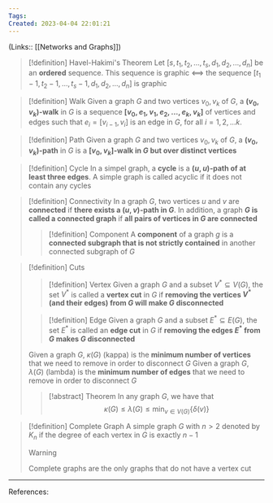 ```yaml
---
Tags: 
Created: 2023-04-04 22:01:21
---
```

(Links:: [[Networks and Graphs]])

> [!definition] Havel-Hakimi's Theorem
> Let $[s,t_1,t_2,...,t_s,d_1,d_2,...,d_n]$ be an **ordered** sequence. This sequence is graphic <==> the sequence $[t_1-1,t_2-1,...,t_s-1,d_1,d_2,...,d_n]$ is graphic

> [!definition] Walk
> Given a graph $G$ and two vertices $v_0, v_k$ of $G$, a **$(v_0,v_k)$-walk** in $G$ is a sequence **$[v_0,e_1,v_1,e_2,...,e_k,v_k]$** of vertices and edges such that $e_i=[v_{i-1},v_i]$ is an edge in $G$, for all $i=1,2,...k$.

> [!definition] Path
> Given a graph $G$ and two vertices $v_0,v_k$ of $G$, a **$(v_0,v_k)$-path** in $G$ is a **$[v_0,v_k]$-walk in $G$ but over distinct vertices**

> [!definition] Cycle
> In a simpel graph, a **cycle** is a **$(u,u)$-path of at least three edges**. A simple graph is called acyclic if it does not contain any cycles

> [!definition] Connectivity
> In a graph $G$, two vertices $u$ and $v$ are **connected** if **there exists a $(u,v)$-path in $G$**. In addition, a graph **$G$ is called a connected graph** if **all pairs of vertices in $G$ are connected**
> > [!definition] Component
> > A **component** of a graph $g$ is a **connected subgraph that is not strictly contained** in another connected subgraph of $G$

> [!definition] Cuts
> > [!definition] Vertex
> > Given a graph $G$ and a subset $V^* \subseteq V(G)$, the set $V^*$ is called a **vertex cut** in $G$ if **removing the vertices $V^*$ (and their edges) from $G$ will make $G$ disconnected**
> 
> > [!definition] Edge
> > Given a graph $G$ and a subset $E^* \subseteq E(G)$, the set $E^*$ is called an **edge cut** in $G$ if **removing the edges $E^*$ from $G$ makes $G$ disconnected**
> 
> Given a graph $G$, $\kappa(G)$ (kappa) is the **minimum number of vertices** that we need to remove in order to disconnect $G$
> Given a graph $G$, $\lambda(G)$ (lambda) is the **minimum number of edges** that we need to remove in order to disconnect $G$
> > [!abstract] Theorem
> > In any graph $G$, we have that $$\kappa(G)\leq \lambda(G)\leq \text{min}_{v\in V(G)}\{\delta(v)\}$$

> [!definition] Complete Graph
> A simple graph $G$ with $n>2$ denoted by $K_n$ if the degree of each vertex in $G$ is exactly $n-1$
> > [!warning]
> > Complete graphs are the only graphs that do not have a vertex cut



---
References: